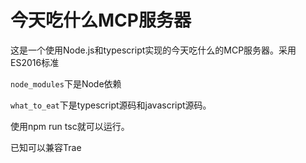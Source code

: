 # 今天吃什么MCP服务器
这是一个使用Node.js和typescript实现的今天吃什么的MCP服务器。采用ES2016标准

`node_modules`下是Node依赖

`what_to_eat`下是typescript源码和javascript源码。

使用npm run tsc就可以运行。

已知可以兼容Trae
